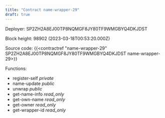 ```yaml
---
title: "Contract name-wrapper-29"
draft: true
---
```

Deployer: SP2ZH2A8EJ00TP8NQMGF8JY80TF9WMGBYQ4DKJDST


 



Block height: 98902 (2023-03-18T00:53:20.000Z)

Source code: {{<contractref "name-wrapper-29" SP2ZH2A8EJ00TP8NQMGF8JY80TF9WMGBYQ4DKJDST name-wrapper-29>}}

Functions:

* register-self _private_
* name-update _public_
* unwrap _public_
* get-name-info _read_only_
* get-own-name _read_only_
* get-owner _read_only_
* get-wrapper-id _read_only_
